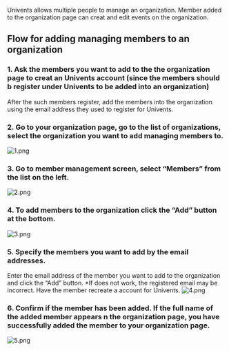 Univents allows multiple people to manage an organization.
Member added to the organization page can creat and edit events on the organization.

## Flow for adding managing members to an organization

### 1. Ask the members you want to add to the the organization page to creat an Univents account (since the members should b register under Univents to be added into an organization)
After the such members register, add the members into the organization using the email address they used to register for Univents.

### 2. Go to your organization page, go to the list of organizations, select the organization you want to add managing members to.
![1.png](http://drive.google.com/uc?export=view&id=1ruE-t3XOsV5lKFJxOf-inUzvItLMzP46)

### 3. Go to member management screen, select “Members” from the list on the left.
![2.png](http://drive.google.com/uc?export=view&id=1dpaynLNbDRys9S4Cct7gsF_RmkC_LRpn)

### 4. To add members to the organization click the “Add” button at the bottom.
![3.png](http://drive.google.com/uc?export=view&id=1SH_Cl3grmSvylrovgAbTuOYpXzTQrssZ)

### 5. Specify the members you want to add by the email addresses.
Enter the email address of the member you want to add to the organization and click the “Add” button.
*If does not work, the registered email may be incorrect. Have the member recreate a account for Univents.
![4.png](http://drive.google.com/uc?export=view&id=1ZVz7PQhkPs_2_sjLwLYS4dzOARq1Nbnq)


### 6. Confirm if the member has been added. If the full name of the added member appears n the organization page, you have successfully added the member to your organization page.
![5.png](http://drive.google.com/uc?export=view&id=1K2V7qlTS9dD7ktYqOLrgjohkhmhGmmjg)
